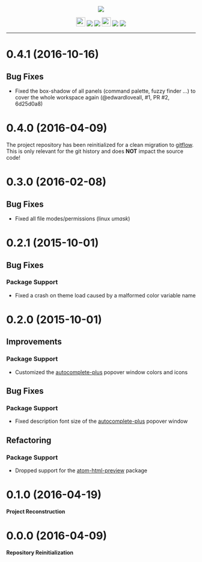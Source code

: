 <p align="center"><img src="https://cdn.rawgit.com/arcticicestudio/northem-light-atom-ui/develop/assets/northem-light-atom-ui-banner.svg"/></p>

<p align="center"><img src="https://assets-cdn.github.com/favicon.ico" width=24 height=24/> <a href="https://github.com/arcticicestudio/northem-light-atom-ui/releases/latest"><img src="https://img.shields.io/github/release/arcticicestudio/northem-light-atom-ui.svg"/></a> <a href="https://github.com/arcticicestudio/northem-light/releases/tag/v2.0.0"><img src="https://img.shields.io/badge/Northem_Light-v2.0.0-blue.svg"/></a> <img src="https://atom.io/favicon.ico" width=24 height=24/> <a href="https://atom.io/themes/northem-light-atom-ui"><img src="https://img.shields.io/apm/v/northem-light-atom-ui.svg"/></a> <a href="https://atom.io/themes/northem-light-atom-ui"><img src="https://img.shields.io/apm/dm/northem-light-atom-ui.svg"/></a></p>

---

# 0.4.1 (2016-10-16)
## Bug Fixes
  - Fixed the box-shadow of all panels (command palette, fuzzy finder ...) to cover the whole workspace again (@edwardloveall, #1, PR #2, 6d25d0a8)

# 0.4.0 (2016-04-09)
The project repository has been reinitialized for a clean migration to [gitflow](http://nvie.com/posts/a-successful-git-branching-model).  
This is only relevant for the git history and does **NOT** impact the source code!

# 0.3.0 (2016-02-08)
## Bug Fixes
  - Fixed all file modes/permissions (linux *umask*)

# 0.2.1 (2015-10-01)
## Bug Fixes
### Package Support
  - Fixed a crash on theme load caused by a malformed color variable name

# 0.2.0 (2015-10-01)
## Improvements
### Package Support
  - Customized the [autocomplete-plus](https://atom.io/packages/autocomplete-plus) popover window colors and icons

## Bug Fixes
### Package Support
  - Fixed description font size of the [autocomplete-plus](https://atom.io/packages/autocomplete-plus) popover window

## Refactoring
### Package Support
  - Dropped support for the [atom-html-preview](https://atom.io/packages/atom-html-preview) package

# 0.1.0 (2016-04-19)
**Project Reconstruction**

# 0.0.0 (2016-04-09)
**Repository Reinitialization**
